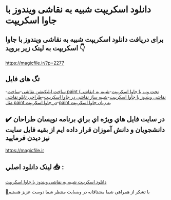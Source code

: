# دانلود اسکریپت شبیه به نقاشی ویندوز با جاوا اسکریپت

## برای دریافت دانلود اسکریپت شبیه به نقاشی ویندوز با جاوا اسکریپت به لینک زیر بروید 👇

https://magicfile.ir/?p=2277

## تگ های فایل

-[ساخت اپلیکیشن نقاشی](https://magicfile.ir/product/%d8%a7%d8%b3%da%a9%d8%b1%db%8c%d9%be%d8%aa-%d8%b4%d8%a8%db%8c%d9%87-%d8%a8%d9%87-%d9%86%d9%82%d8%a7%d8%b4%db%8c-%d9%88%db%8c%d9%86%d8%af%d9%88%d8%b2-%d8%a8%d8%a7-%d8%ac%d8%a7%d9%88%d8%a7-%d8%a7%d8%b3%da%a9%d8%b1%db%8c%d9%be%d8%aa/)-[ساخت paint (نقاشی) تحت وب با جاوا اسکریپت](https://magicfile.ir/product/%d8%a7%d8%b3%da%a9%d8%b1%db%8c%d9%be%d8%aa-%d8%b4%d8%a8%db%8c%d9%87-%d8%a8%d9%87-%d9%86%d9%82%d8%a7%d8%b4%db%8c-%d9%88%db%8c%d9%86%d8%af%d9%88%d8%b2-%d8%a8%d8%a7-%d8%ac%d8%a7%d9%88%d8%a7-%d8%a7%d8%b3%da%a9%d8%b1%db%8c%d9%be%d8%aa/)-[شبیه به نقاشی ویندوز با جاوا اسکریپت](https://magicfile.ir/product/%d8%a7%d8%b3%da%a9%d8%b1%db%8c%d9%be%d8%aa-%d8%b4%d8%a8%db%8c%d9%87-%d8%a8%d9%87-%d9%86%d9%82%d8%a7%d8%b4%db%8c-%d9%88%db%8c%d9%86%d8%af%d9%88%d8%b2-%d8%a8%d8%a7-%d8%ac%d8%a7%d9%88%d8%a7-%d8%a7%d8%b3%da%a9%d8%b1%db%8c%d9%be%d8%aa/)-[شبیه ساز نقاشی در جاوا اسکریپت](https://magicfile.ir/product/%d8%a7%d8%b3%da%a9%d8%b1%db%8c%d9%be%d8%aa-%d8%b4%d8%a8%db%8c%d9%87-%d8%a8%d9%87-%d9%86%d9%82%d8%a7%d8%b4%db%8c-%d9%88%db%8c%d9%86%d8%af%d9%88%d8%b2-%d8%a8%d8%a7-%d8%ac%d8%a7%d9%88%d8%a7-%d8%a7%d8%b3%da%a9%d8%b1%db%8c%d9%be%d8%aa/)-[طراحی تابلو نقاشی مثل paint در جاوا اسکریپت](https://magicfile.ir/product/%d8%a7%d8%b3%da%a9%d8%b1%db%8c%d9%be%d8%aa-%d8%b4%d8%a8%db%8c%d9%87-%d8%a8%d9%87-%d9%86%d9%82%d8%a7%d8%b4%db%8c-%d9%88%db%8c%d9%86%d8%af%d9%88%d8%b2-%d8%a8%d8%a7-%d8%ac%d8%a7%d9%88%d8%a7-%d8%a7%d8%b3%da%a9%d8%b1%db%8c%d9%be%d8%aa/)-[paint به زبان جاوا اسکریپت](https://magicfile.ir/product/%d8%a7%d8%b3%da%a9%d8%b1%db%8c%d9%be%d8%aa-%d8%b4%d8%a8%db%8c%d9%87-%d8%a8%d9%87-%d9%86%d9%82%d8%a7%d8%b4%db%8c-%d9%88%db%8c%d9%86%d8%af%d9%88%d8%b2-%d8%a8%d8%a7-%d8%ac%d8%a7%d9%88%d8%a7-%d8%a7%d8%b3%da%a9%d8%b1%db%8c%d9%be%d8%aa/)

## ✔️ در سايت فايل هاي ويژه اي براي برنامه نويسان طراحان دانشجويان و دانش آموزان قرار داده ايم از بقيه فايل سايت نيز ديدن فرماييد

https://magicfile.ir


## لينک دانلود اصلي 📥 :

[دانلود اسکریپت شبیه به نقاشی ویندوز با جاوا اسکریپت](https://magicfile.ir/product/%d8%a7%d8%b3%da%a9%d8%b1%db%8c%d9%be%d8%aa-%d8%b4%d8%a8%db%8c%d9%87-%d8%a8%d9%87-%d9%86%d9%82%d8%a7%d8%b4%db%8c-%d9%88%db%8c%d9%86%d8%af%d9%88%d8%b2-%d8%a8%d8%a7-%d8%ac%d8%a7%d9%88%d8%a7-%d8%a7%d8%b3%da%a9%d8%b1%db%8c%d9%be%d8%aa/) 


🙏با تشکر از همراهي شما مشتاقانه در وبسایت منتظر شما دوست عزیز هستیم

